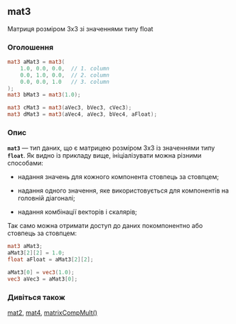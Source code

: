 ## mat3
Матриця розміром 3x3 зі значеннями типу float

### Оголошення
```glsl
mat3 aMat3 = mat3(
    1.0, 0.0, 0.0,  // 1. column
    0.0, 1.0, 0.0,  // 2. column
    0.0, 0.0, 1.0   // 3. column
);
mat3 bMat3 = mat3(1.0);

mat3 cMat3 = mat3(aVec3, bVec3, cVec3);
mat3 dMat3 = mat3(aVec4, aVec3, bVec4, aFloat);
```

### Опис
**```mat3```** — тип даних, що є матрицею розміром 3x3 із значеннями типу **`float`**. Як видно із прикладу вище, ініціалізувати можна різними способами:

- надання значень для кожного компонента стовпець за стовпцем;

- надання одного значення, яке використовується для компонентів на головній діагоналі;

- надання комбінації векторів і скалярів;

Так само можна отримати доступ до даних покомпонентно або стовпець за стовпцем:

```glsl
mat3 aMat3;
aMat3[2][2] = 1.0;
float aFloat = aMat3[2][2];

aMat3[0] = vec3(1.0);
vec3 aVec3 = aMat3[0];
```

### Дивіться також
[mat2](/glossary/?lan=ua&search=mat2), [mat4](/glossary/?lan=ua&search=mat4), [matrixCompMult()](/glossary/?lan=ua&search=matrixCompMult)
